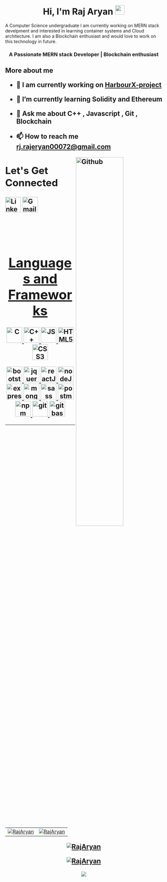 <h1 align="center">Hi, I'm Raj Aryan <img src = "https://raw.githubusercontent.com/MartinHeinz/MartinHeinz/master/wave.gif" width = 30px> </h1>

A Computer Science undergraduate I am currently working on MERN stack develpment and interested in learning container systems and Cloud architecture. I am also a Blockchain enthusiast and would love to work on this technology in future.

<h3 align="center">A Passionate MERN stack Developer | Blockchain enthusiast </h3>

<h2> More about me 

- 🔭 I am currently working on [HarbourX-project](https://github.com/SilverGraph/Hackathon-Project)

- 🌱 I’m currently learning **Solidity and Ethereum**

- 💬 Ask me about **C++ , Javascript , Git , Blockchain**

- 📫 How to reach me **rj.rajeryan00072@gmail.com**

<img width="55%" align="right" alt="Github" src="https://raw.githubusercontent.com/onimur/.github/master/.resources/git-header.svg" />
<div>
   
<h2 align="left">Let's Get Connected</h2>

<a  href="https://www.linkedin.com/in/raj-aryan-33aa861b9/" target="_blank"><img alt="LinkedIn" src="https://cdn.jsdelivr.net/gh/devicons/devicon/icons/linkedin/linkedin-original.svg" height="50px" width="auto" /></a>
<a href="mailto:rj.rajeryan00072@gmail.com"><img  alt="Gmail" src="https://www.logo.wine/a/logo/Gmail/Gmail-Logo.wine.svg" height="50px" width="auto" />

</div>
<br>
   
<div align="center">
   <br>
<h1 align="center" margin-top="20px">Languages and Frameworks</h1>

<p align="center"> 
   <img alt="C" src="https://cdn.jsdelivr.net/gh/devicons/devicon/icons/c/c-original.svg" height="50px" width="auto"  />
   <img alt="C++" src="https://cdn.jsdelivr.net/gh/devicons/devicon/icons/cplusplus/cplusplus-original.svg" height="50px" width="auto"  />
   <img alt="JS" src="https://cdn.jsdelivr.net/gh/devicons/devicon/icons/javascript/javascript-original.svg" height="50px" width="auto"  />
   <img alt="HTML5" src="https://cdn.jsdelivr.net/gh/devicons/devicon/icons/html5/html5-original-wordmark.svg" height="50px" width="auto"  />
   <img alt="CSS3" src="https://cdn.jsdelivr.net/gh/devicons/devicon/icons/css3/css3-original-wordmark.svg" height="50px" width="auto"  />
</p>
<p align="center"> 
   <img alt="bootstrap" src="https://cdn.jsdelivr.net/gh/devicons/devicon/icons/bootstrap/bootstrap-plain.svg" height="50px" width="auto"  />
   <img alt="jquery" src="https://cdn.jsdelivr.net/gh/devicons/devicon/icons/jquery/jquery-original.svg" height="50px" width="auto"  />
   <img alt="reactJS" src="https://cdn.jsdelivr.net/gh/devicons/devicon/icons/react/react-original.svg" height="50px" width="auto"  />
   <img alt="nodeJS" src="https://cdn.jsdelivr.net/gh/devicons/devicon/icons/nodejs/nodejs-original.svg" height="50px" width="auto"  />
   <img alt="expressJS" src="https://cdn.jsdelivr.net/gh/devicons/devicon/icons/express/express-original.svg" height="50px" width="auto"  />
   <img alt="mongoDB" src="https://cdn.jsdelivr.net/gh/devicons/devicon/icons/mongodb/mongodb-original-wordmark.svg" height="50px" width="auto"  />
   <img alt="sass" src="https://cdn.jsdelivr.net/gh/devicons/devicon/icons/sass/sass-original.svg" height="50px" width="auto"  />
   <img alt="postman" src="https://www.vectorlogo.zone/logos/getpostman/getpostman-icon.svg" height="50px" width="auto"  />
   <img alt="npm" src="https://cdn.jsdelivr.net/gh/devicons/devicon/icons/npm/npm-original-wordmark.svg" height="50px" width="auto"  />
   <img alt="git" src="https://cdn.jsdelivr.net/gh/devicons/devicon/icons/git/git-original.svg" height="50px" width="auto"  />
   <img alt="gitbash" src="https://cdn.jsdelivr.net/gh/devicons/devicon/icons/bash/bash-original.svg" height="50px" width="auto"  />
</p>
   </div>

<hr>

<div align="center">
<table>
  <tr>
    <td><img src="https://github-readme-stats.vercel.app/api?username=SilverGraph&show_icons=true&theme=dark&locale=en" alt="RajAryan" /></td>
    <td><img src="https://github-readme-stats.vercel.app/api/top-langs?username=SilverGraph&show_icons=true&theme=dark&locale=en&layout=compact" alt="RajAryan" /></td>
  </tr>
</table>
</div>

<div align="center">
<p><img align="center" src="https://github-readme-streak-stats.herokuapp.com/?user=SilverGraph&theme=dark" alt="RajAryan" /></p>
  </div>
<p align="center"> <img src="https://komarev.com/ghpvc/?username=SilverGraph&label=Profile%20views&color=6805D3&style=flat" alt="RajAryan" /> </p>
   <div align="center">
 <img src="https://activity-graph.herokuapp.com/graph?username=SilverGraph&bg_color=FFFFFF&color=000000&line=000000&point=00FF00"></div>


